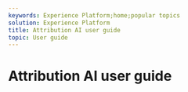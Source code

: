 ```yaml
---
keywords: Experience Platform;home;popular topics
solution: Experience Platform
title: Attribution AI user guide
topic: User guide 
---
```


# Attribution AI user guide